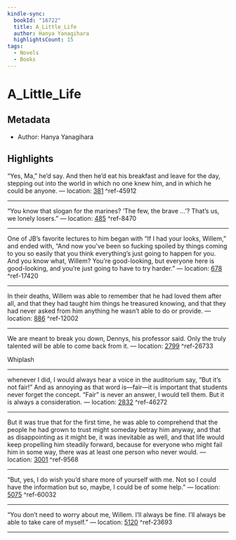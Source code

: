```yaml
---
kindle-sync:
  bookId: "16722"
  title: A_Little_Life
  author: Hanya Yanagihara
  highlightsCount: 15
tags:
  - Novels
  - Books
---
```

# A_Little_Life
## Metadata
* Author: Hanya Yanagihara

## Highlights
“Yes, Ma,” he’d say. And then he’d eat his breakfast and leave for the day, stepping out into the world in which no one knew him, and in which he could be anyone. — location: [381]() ^ref-45912

---
“You know that slogan for the marines? ‘The few, the brave …’? That’s us, we lonely losers.” — location: [485]() ^ref-8470

---
One of JB’s favorite lectures to him began with “If I had your looks, Willem,” and ended with, “And now you’ve been so fucking spoiled by things coming to you so easily that you think everything’s just going to happen for you. And you know what, Willem? You’re good-looking, but everyone here is good-looking, and you’re just going to have to try harder.” — location: [678]() ^ref-17420

---
In their deaths, Willem was able to remember that he had loved them after all, and that they had taught him things he treasured knowing, and that they had never asked from him anything he wasn’t able to do or provide. — location: [886]() ^ref-12002

---
We are meant to break you down, Dennys, his professor said. Only the truly talented will be able to come back from it. — location: [2799]() ^ref-26733

Whiplash

---
whenever I did, I would always hear a voice in the auditorium say, “But it’s not fair!” And as annoying as that word is—fair—it is important that students never forget the concept. “Fair” is never an answer, I would tell them. But it is always a consideration. — location: [2832]() ^ref-46272

---
But it was true that for the first time, he was able to comprehend that the people he had grown to trust might someday betray him anyway, and that as disappointing as it might be, it was inevitable as well, and that life would keep propelling him steadily forward, because for everyone who might fail him in some way, there was at least one person who never would. — location: [3001]() ^ref-9568

---
“But, yes, I do wish you’d share more of yourself with me. Not so I could have the information but so, maybe, I could be of some help.” — location: [5075]() ^ref-60032

---
“You don’t need to worry about me, Willem. I’ll always be fine. I’ll always be able to take care of myself.” — location: [5120]() ^ref-23693

---
